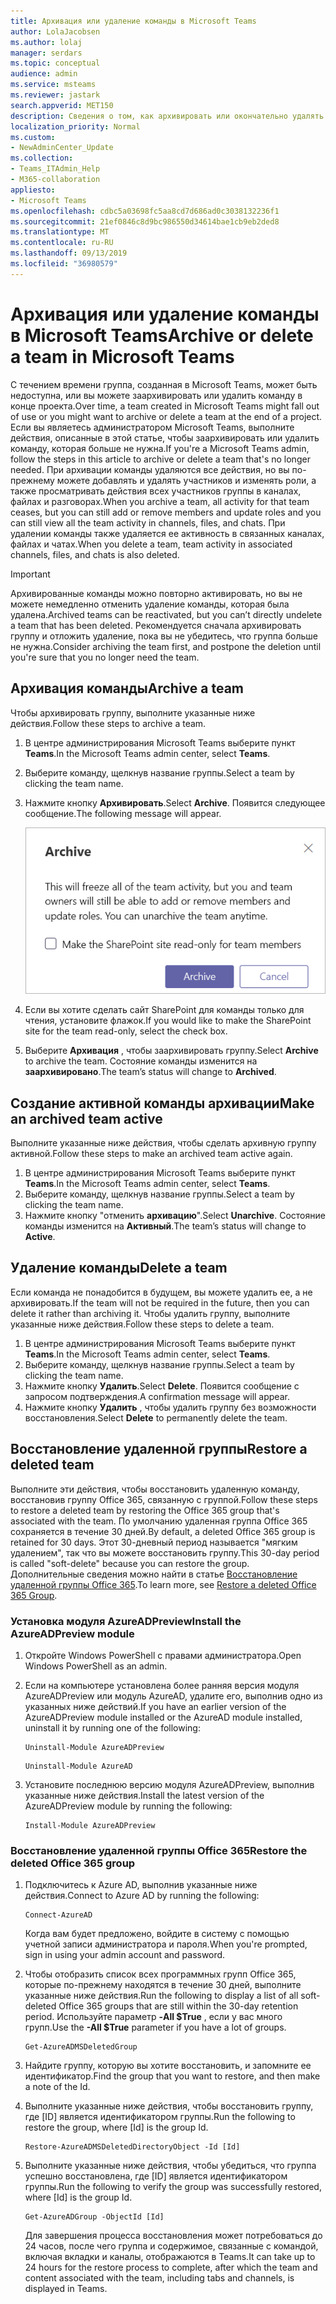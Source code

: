 ```yaml
---
title: Архивация или удаление команды в Microsoft Teams
author: LolaJacobsen
ms.author: lolaj
manager: serdars
ms.topic: conceptual
audience: admin
ms.service: msteams
ms.reviewer: jastark
search.appverid: MET150
description: Сведения о том, как архивировать или окончательно удалять команды.
localization_priority: Normal
ms.custom:
- NewAdminCenter_Update
ms.collection:
- Teams_ITAdmin_Help
- M365-collaboration
appliesto:
- Microsoft Teams
ms.openlocfilehash: cdbc5a03698fc5aa8cd7d686ad0c3038132236f1
ms.sourcegitcommit: 21ef0846c8d9bc986550d34614bae1cb9eb2ded8
ms.translationtype: MT
ms.contentlocale: ru-RU
ms.lasthandoff: 09/13/2019
ms.locfileid: "36980579"
---
```

<a name="archive-or-delete-a-team-in-microsoft-teams"></a><span data-ttu-id="c11fa-103">Архивация или удаление команды в Microsoft Teams</span><span class="sxs-lookup"><span data-stu-id="c11fa-103">Archive or delete a team in Microsoft Teams</span></span>
===========================================

<span data-ttu-id="c11fa-104">С течением времени группа, созданная в Microsoft Teams, может быть недоступна, или вы можете заархивировать или удалить команду в конце проекта.</span><span class="sxs-lookup"><span data-stu-id="c11fa-104">Over time, a team created in Microsoft Teams might fall out of use or you might want to archive or delete a team at the end of a project.</span></span> <span data-ttu-id="c11fa-105">Если вы являетесь администратором Microsoft Teams, выполните действия, описанные в этой статье, чтобы заархивировать или удалить команду, которая больше не нужна.</span><span class="sxs-lookup"><span data-stu-id="c11fa-105">If you're a Microsoft Teams admin, follow the steps in this article to archive or delete a team that's no longer needed.</span></span> <span data-ttu-id="c11fa-106">При архивации команды удаляются все действия, но вы по-прежнему можете добавлять и удалять участников и изменять роли, а также просматривать действия всех участников группы в каналах, файлах и разговорах.</span><span class="sxs-lookup"><span data-stu-id="c11fa-106">When you archive a team, all activity for that team ceases, but you can still add or remove members and update roles and you can still view all the team activity in channels, files, and chats.</span></span> <span data-ttu-id="c11fa-107">При удалении команды также удаляется ее активность в связанных каналах, файлах и чатах.</span><span class="sxs-lookup"><span data-stu-id="c11fa-107">When you delete a team, team activity in associated channels, files, and chats is also deleted.</span></span>

> [!IMPORTANT]
> <span data-ttu-id="c11fa-108">Архивированные команды можно повторно активировать, но вы не можете немедленно отменить удаление команды, которая была удалена.</span><span class="sxs-lookup"><span data-stu-id="c11fa-108">Archived teams can be reactivated, but you can’t directly undelete a team that has been deleted.</span></span> <span data-ttu-id="c11fa-109">Рекомендуется сначала архивировать группу и отложить удаление, пока вы не убедитесь, что группа больше не нужна.</span><span class="sxs-lookup"><span data-stu-id="c11fa-109">Consider archiving the team first, and postpone the deletion until you're sure that you no longer need the team.</span></span>

## <a name="archive-a-team"></a><span data-ttu-id="c11fa-110">Архивация команды</span><span class="sxs-lookup"><span data-stu-id="c11fa-110">Archive a team</span></span>

<span data-ttu-id="c11fa-111">Чтобы архивировать группу, выполните указанные ниже действия.</span><span class="sxs-lookup"><span data-stu-id="c11fa-111">Follow these steps to archive a team.</span></span>

1. <span data-ttu-id="c11fa-112">В центре администрирования Microsoft Teams выберите пункт **Teams**.</span><span class="sxs-lookup"><span data-stu-id="c11fa-112">In the Microsoft Teams admin center, select **Teams**.</span></span>
2. <span data-ttu-id="c11fa-113">Выберите команду, щелкнув название группы.</span><span class="sxs-lookup"><span data-stu-id="c11fa-113">Select a team by clicking the team name.</span></span>
3. <span data-ttu-id="c11fa-114">Нажмите кнопку **Архивировать**.</span><span class="sxs-lookup"><span data-stu-id="c11fa-114">Select **Archive**.</span></span> <span data-ttu-id="c11fa-115">Появится следующее сообщение.</span><span class="sxs-lookup"><span data-stu-id="c11fa-115">The following message will appear.</span></span>

    ![Снимок экрана: сообщение архивации Teams](media/teams-archive-message.png)

4. <span data-ttu-id="c11fa-117">Если вы хотите сделать сайт SharePoint для команды только для чтения, установите флажок.</span><span class="sxs-lookup"><span data-stu-id="c11fa-117">If you would like to make the SharePoint site for the team read-only, select the check box.</span></span>
5. <span data-ttu-id="c11fa-118">Выберите **Архивация** , чтобы заархивировать группу.</span><span class="sxs-lookup"><span data-stu-id="c11fa-118">Select **Archive** to archive the team.</span></span> <span data-ttu-id="c11fa-119">Состояние команды изменится на **заархивировано**.</span><span class="sxs-lookup"><span data-stu-id="c11fa-119">The team’s status will change to **Archived**.</span></span>

## <a name="make-an-archived-team-active"></a><span data-ttu-id="c11fa-120">Создание активной команды архивации</span><span class="sxs-lookup"><span data-stu-id="c11fa-120">Make an archived team active</span></span>

<span data-ttu-id="c11fa-121">Выполните указанные ниже действия, чтобы сделать архивную группу активной.</span><span class="sxs-lookup"><span data-stu-id="c11fa-121">Follow these steps to make an archived team active again.</span></span>

1. <span data-ttu-id="c11fa-122">В центре администрирования Microsoft Teams выберите пункт **Teams**.</span><span class="sxs-lookup"><span data-stu-id="c11fa-122">In the Microsoft Teams admin center, select **Teams**.</span></span>
2. <span data-ttu-id="c11fa-123">Выберите команду, щелкнув название группы.</span><span class="sxs-lookup"><span data-stu-id="c11fa-123">Select a team by clicking the team name.</span></span>
3. <span data-ttu-id="c11fa-124">Нажмите кнопку "отменить **архивацию**".</span><span class="sxs-lookup"><span data-stu-id="c11fa-124">Select **Unarchive**.</span></span> <span data-ttu-id="c11fa-125">Состояние команды изменится на **Активный**.</span><span class="sxs-lookup"><span data-stu-id="c11fa-125">The team’s status will change to **Active**.</span></span>

## <a name="delete-a-team"></a><span data-ttu-id="c11fa-126">Удаление команды</span><span class="sxs-lookup"><span data-stu-id="c11fa-126">Delete a team</span></span>

<span data-ttu-id="c11fa-127">Если команда не понадобится в будущем, вы можете удалить ее, а не архивировать.</span><span class="sxs-lookup"><span data-stu-id="c11fa-127">If the team will not be required in the future, then you can delete it rather than archiving it.</span></span> <span data-ttu-id="c11fa-128">Чтобы удалить группу, выполните указанные ниже действия.</span><span class="sxs-lookup"><span data-stu-id="c11fa-128">Follow these steps to delete a team.</span></span>

1.  <span data-ttu-id="c11fa-129">В центре администрирования Microsoft Teams выберите пункт **Teams**.</span><span class="sxs-lookup"><span data-stu-id="c11fa-129">In the Microsoft Teams admin center, select **Teams**.</span></span>
2.  <span data-ttu-id="c11fa-130">Выберите команду, щелкнув название группы.</span><span class="sxs-lookup"><span data-stu-id="c11fa-130">Select a team by clicking the team name.</span></span>
3.  <span data-ttu-id="c11fa-131">Нажмите кнопку **Удалить**.</span><span class="sxs-lookup"><span data-stu-id="c11fa-131">Select **Delete**.</span></span> <span data-ttu-id="c11fa-132">Появится сообщение с запросом подтверждения.</span><span class="sxs-lookup"><span data-stu-id="c11fa-132">A confirmation message will appear.</span></span>
4.  <span data-ttu-id="c11fa-133">Нажмите кнопку **Удалить** , чтобы удалить группу без возможности восстановления.</span><span class="sxs-lookup"><span data-stu-id="c11fa-133">Select **Delete** to permanently delete the team.</span></span>

## <a name="restore-a-deleted-team"></a><span data-ttu-id="c11fa-134">Восстановление удаленной группы</span><span class="sxs-lookup"><span data-stu-id="c11fa-134">Restore a deleted team</span></span>

<span data-ttu-id="c11fa-135">Выполните эти действия, чтобы восстановить удаленную команду, восстановив группу Office 365, связанную с группой.</span><span class="sxs-lookup"><span data-stu-id="c11fa-135">Follow these steps to restore a deleted team by restoring the Office 365 group that's associated with the team.</span></span> <span data-ttu-id="c11fa-136">По умолчанию удаленная группа Office 365 сохраняется в течение 30 дней.</span><span class="sxs-lookup"><span data-stu-id="c11fa-136">By default, a deleted Office 365 group is retained for 30 days.</span></span> <span data-ttu-id="c11fa-137">Этот 30-дневный период называется "мягким удалением", так что вы можете восстановить группу.</span><span class="sxs-lookup"><span data-stu-id="c11fa-137">This 30-day period is called "soft-delete" because you can restore the group.</span></span> <span data-ttu-id="c11fa-138">Дополнительные сведения можно найти в статье [Восстановление удаленной группы Office 365](https://docs.microsoft.com/office365/admin/create-groups/restore-deleted-group).</span><span class="sxs-lookup"><span data-stu-id="c11fa-138">To learn more, see [Restore a deleted Office 365 Group](https://docs.microsoft.com/office365/admin/create-groups/restore-deleted-group).</span></span>

### <a name="install-the-azureadpreview-module"></a><span data-ttu-id="c11fa-139">Установка модуля AzureADPreview</span><span class="sxs-lookup"><span data-stu-id="c11fa-139">Install the AzureADPreview module</span></span>

1. <span data-ttu-id="c11fa-140">Откройте Windows PowerShell с правами администратора.</span><span class="sxs-lookup"><span data-stu-id="c11fa-140">Open Windows PowerShell as an admin.</span></span>
2. <span data-ttu-id="c11fa-141">Если на компьютере установлена более ранняя версия модуля AzureADPreview или модуль AzureAD, удалите его, выполнив одно из указанных ниже действий.</span><span class="sxs-lookup"><span data-stu-id="c11fa-141">If you have an earlier version of the AzureADPreview module installed or the AzureAD module installed, uninstall it by running one of the following:</span></span>

    ``` 
    Uninstall-Module AzureADPreview
    ```

    ```
    Uninstall-Module AzureAD
    ```
3. <span data-ttu-id="c11fa-142">Установите последнюю версию модуля AzureADPreview, выполнив указанные ниже действия.</span><span class="sxs-lookup"><span data-stu-id="c11fa-142">Install the latest version of the AzureADPreview module by running the following:</span></span>

    ```
    Install-Module AzureADPreview
    ```    

### <a name="restore-the-deleted-office-365-group"></a><span data-ttu-id="c11fa-143">Восстановление удаленной группы Office 365</span><span class="sxs-lookup"><span data-stu-id="c11fa-143">Restore the deleted Office 365 group</span></span>

1. <span data-ttu-id="c11fa-144">Подключитесь к Azure AD, выполнив указанные ниже действия.</span><span class="sxs-lookup"><span data-stu-id="c11fa-144">Connect to Azure AD by running the following:</span></span>
    ```
    Connect-AzureAD
    ```
    <span data-ttu-id="c11fa-145">Когда вам будет предложено, войдите в систему с помощью учетной записи администратора и пароля.</span><span class="sxs-lookup"><span data-stu-id="c11fa-145">When you're prompted, sign in using your admin account and password.</span></span>  
2. <span data-ttu-id="c11fa-146">Чтобы отобразить список всех программных групп Office 365, которые по-прежнему находятся в течение 30 дней, выполните указанные ниже действия.</span><span class="sxs-lookup"><span data-stu-id="c11fa-146">Run the following to display a list of all soft-deleted Office 365 groups that are still within the 30-day retention period.</span></span> <span data-ttu-id="c11fa-147">Используйте параметр **-All $True** , если у вас много групп.</span><span class="sxs-lookup"><span data-stu-id="c11fa-147">Use the **-All $True** parameter if you have a lot of groups.</span></span>
    ```
    Get-AzureADMSDeletedGroup
    ``` 
3. <span data-ttu-id="c11fa-148">Найдите группу, которую вы хотите восстановить, и запомните ее идентификатор.</span><span class="sxs-lookup"><span data-stu-id="c11fa-148">Find the group that you want to restore, and then make a note of the Id.</span></span>
4. <span data-ttu-id="c11fa-149">Выполните указанные ниже действия, чтобы восстановить группу, где [ID] является идентификатором группы.</span><span class="sxs-lookup"><span data-stu-id="c11fa-149">Run the following to restore the group, where [Id] is the group Id.</span></span>
    ```
    Restore-AzureADMSDeletedDirectoryObject -Id [Id]
    ```
5.  <span data-ttu-id="c11fa-150">Выполните указанные ниже действия, чтобы убедиться, что группа успешно восстановлена, где [ID] является идентификатором группы.</span><span class="sxs-lookup"><span data-stu-id="c11fa-150">Run the following to verify the group was successfully restored, where [Id] is the group Id.</span></span>
    ```
    Get-AzureADGroup -ObjectId [Id]
    ```

    <span data-ttu-id="c11fa-151">Для завершения процесса восстановления может потребоваться до 24 часов, после чего группа и содержимое, связанные с командой, включая вкладки и каналы, отображаются в Teams.</span><span class="sxs-lookup"><span data-stu-id="c11fa-151">It can take up to 24 hours for the restore process to complete, after which the team and content associated with the team, including tabs and channels, is displayed in Teams.</span></span>
